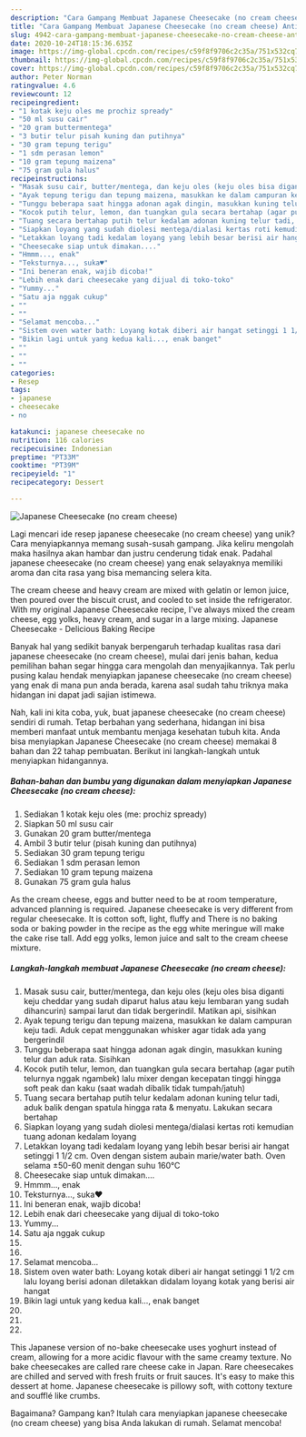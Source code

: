 ```yaml
---
description: "Cara Gampang Membuat Japanese Cheesecake (no cream cheese) Anti Gagal"
title: "Cara Gampang Membuat Japanese Cheesecake (no cream cheese) Anti Gagal"
slug: 4942-cara-gampang-membuat-japanese-cheesecake-no-cream-cheese-anti-gagal
date: 2020-10-24T18:15:36.635Z
image: https://img-global.cpcdn.com/recipes/c59f8f9706c2c35a/751x532cq70/japanese-cheesecake-no-cream-cheese-foto-resep-utama.jpg
thumbnail: https://img-global.cpcdn.com/recipes/c59f8f9706c2c35a/751x532cq70/japanese-cheesecake-no-cream-cheese-foto-resep-utama.jpg
cover: https://img-global.cpcdn.com/recipes/c59f8f9706c2c35a/751x532cq70/japanese-cheesecake-no-cream-cheese-foto-resep-utama.jpg
author: Peter Norman
ratingvalue: 4.6
reviewcount: 12
recipeingredient:
- "1 kotak keju oles me prochiz spready"
- "50 ml susu cair"
- "20 gram buttermentega"
- "3 butir telur pisah kuning dan putihnya"
- "30 gram tepung terigu"
- "1 sdm perasan lemon"
- "10 gram tepung maizena"
- "75 gram gula halus"
recipeinstructions:
- "Masak susu cair, butter/mentega, dan keju oles (keju oles bisa diganti keju cheddar yang sudah diparut halus atau keju lembaran yang sudah dihancurin) sampai larut dan tidak bergerindil. Matikan api, sisihkan"
- "Ayak tepung terigu dan tepung maizena, masukkan ke dalam campuran keju tadi. Aduk cepat menggunakan whisker agar tidak ada yang bergerindil"
- "Tunggu beberapa saat hingga adonan agak dingin, masukkan kuning telur dan aduk rata. Sisihkan"
- "Kocok putih telur, lemon, dan tuangkan gula secara bertahap (agar putih telurnya nggak ngambek) lalu mixer dengan kecepatan tinggi hingga soft peak dan kaku (saat wadah dibalik tidak tumpah/jatuh)"
- "Tuang secara bertahap putih telur kedalam adonan kuning telur tadi, aduk balik dengan spatula hingga rata &amp; menyatu. Lakukan secara bertahap"
- "Siapkan loyang yang sudah diolesi mentega/dialasi kertas roti kemudian tuang adonan kedalam loyang"
- "Letakkan loyang tadi kedalam loyang yang lebih besar berisi air hangat setinggi 1 1/2 cm. Oven dengan sistem aubain marie/water bath. Oven selama ±50-60 menit dengan suhu 160°C"
- "Cheesecake siap untuk dimakan...."
- "Hmmm..., enak"
- "Teksturnya..., suka♥"
- "Ini beneran enak, wajib dicoba!"
- "Lebih enak dari cheesecake yang dijual di toko-toko"
- "Yummy..."
- "Satu aja nggak cukup"
- ""
- ""
- "Selamat mencoba..."
- "Sistem oven water bath: Loyang kotak diberi air hangat setinggi 1 1/2 cm lalu loyang berisi adonan diletakkan didalam loyang kotak yang berisi air hangat"
- "Bikin lagi untuk yang kedua kali..., enak banget"
- ""
- ""
- ""
categories:
- Resep
tags:
- japanese
- cheesecake
- no

katakunci: japanese cheesecake no 
nutrition: 116 calories
recipecuisine: Indonesian
preptime: "PT33M"
cooktime: "PT39M"
recipeyield: "1"
recipecategory: Dessert

---
```



![Japanese Cheesecake (no cream cheese)](https://img-global.cpcdn.com/recipes/c59f8f9706c2c35a/751x532cq70/japanese-cheesecake-no-cream-cheese-foto-resep-utama.jpg)

Lagi mencari ide resep japanese cheesecake (no cream cheese) yang unik? Cara menyiapkannya memang susah-susah gampang. Jika keliru mengolah maka hasilnya akan hambar dan justru cenderung tidak enak. Padahal japanese cheesecake (no cream cheese) yang enak selayaknya memiliki aroma dan cita rasa yang bisa memancing selera kita.

The cream cheese and heavy cream are mixed with gelatin or lemon juice, then poured over the biscuit crust, and cooled to set inside the refrigerator. With my original Japanese Cheesecake recipe, I&#39;ve always mixed the cream cheese, egg yolks, heavy cream, and sugar in a large mixing. Japanese Cheesecake - Delicious Baking Recipe

Banyak hal yang sedikit banyak berpengaruh terhadap kualitas rasa dari japanese cheesecake (no cream cheese), mulai dari jenis bahan, kedua pemilihan bahan segar hingga cara mengolah dan menyajikannya. Tak perlu pusing kalau hendak menyiapkan japanese cheesecake (no cream cheese) yang enak di mana pun anda berada, karena asal sudah tahu triknya maka hidangan ini dapat jadi sajian istimewa.


Nah, kali ini kita coba, yuk, buat japanese cheesecake (no cream cheese) sendiri di rumah. Tetap berbahan yang sederhana, hidangan ini bisa memberi manfaat untuk membantu menjaga kesehatan tubuh kita. Anda bisa menyiapkan Japanese Cheesecake (no cream cheese) memakai 8 bahan dan 22 tahap pembuatan. Berikut ini langkah-langkah untuk menyiapkan hidangannya.

<!--inarticleads1-->

##### Bahan-bahan dan bumbu yang digunakan dalam menyiapkan Japanese Cheesecake (no cream cheese):

1. Sediakan 1 kotak keju oles (me: prochiz spready)
1. Siapkan 50 ml susu cair
1. Gunakan 20 gram butter/mentega
1. Ambil 3 butir telur (pisah kuning dan putihnya)
1. Sediakan 30 gram tepung terigu
1. Sediakan 1 sdm perasan lemon
1. Sediakan 10 gram tepung maizena
1. Gunakan 75 gram gula halus


As the cream cheese, eggs and butter need to be at room temperature, advanced planning is required. Japanese cheesecake is very different from regular cheesecake. It is cotton soft, light, fluffy and There is no baking soda or baking powder in the recipe as the egg white meringue will make the cake rise tall. Add egg yolks, lemon juice and salt to the cream cheese mixture. 

<!--inarticleads2-->

##### Langkah-langkah membuat Japanese Cheesecake (no cream cheese):

1. Masak susu cair, butter/mentega, dan keju oles (keju oles bisa diganti keju cheddar yang sudah diparut halus atau keju lembaran yang sudah dihancurin) sampai larut dan tidak bergerindil. Matikan api, sisihkan
1. Ayak tepung terigu dan tepung maizena, masukkan ke dalam campuran keju tadi. Aduk cepat menggunakan whisker agar tidak ada yang bergerindil
1. Tunggu beberapa saat hingga adonan agak dingin, masukkan kuning telur dan aduk rata. Sisihkan
1. Kocok putih telur, lemon, dan tuangkan gula secara bertahap (agar putih telurnya nggak ngambek) lalu mixer dengan kecepatan tinggi hingga soft peak dan kaku (saat wadah dibalik tidak tumpah/jatuh)
1. Tuang secara bertahap putih telur kedalam adonan kuning telur tadi, aduk balik dengan spatula hingga rata &amp; menyatu. Lakukan secara bertahap
1. Siapkan loyang yang sudah diolesi mentega/dialasi kertas roti kemudian tuang adonan kedalam loyang
1. Letakkan loyang tadi kedalam loyang yang lebih besar berisi air hangat setinggi 1 1/2 cm. Oven dengan sistem aubain marie/water bath. Oven selama ±50-60 menit dengan suhu 160°C
1. Cheesecake siap untuk dimakan....
1. Hmmm..., enak
1. Teksturnya..., suka♥
1. Ini beneran enak, wajib dicoba!
1. Lebih enak dari cheesecake yang dijual di toko-toko
1. Yummy...
1. Satu aja nggak cukup
1. 
1. 
1. Selamat mencoba...
1. Sistem oven water bath: Loyang kotak diberi air hangat setinggi 1 1/2 cm lalu loyang berisi adonan diletakkan didalam loyang kotak yang berisi air hangat
1. Bikin lagi untuk yang kedua kali..., enak banget
1. 
1. 
1. 


This Japanese version of no-bake cheesecake uses yoghurt instead of cream, allowing for a more acidic flavour with the same creamy texture. No bake cheesecakes are called rare cheese cake in Japan. Rare cheesecakes are chilled and served with fresh fruits or fruit sauces. It&#39;s easy to make this dessert at home. Japanese cheesecake is pillowy soft, with cottony texture and soufflé like crumbs. 

Bagaimana? Gampang kan? Itulah cara menyiapkan japanese cheesecake (no cream cheese) yang bisa Anda lakukan di rumah. Selamat mencoba!
